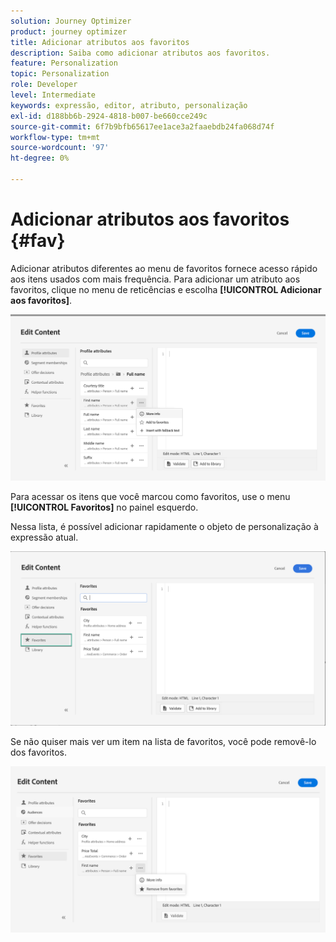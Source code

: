 ```yaml
---
solution: Journey Optimizer
product: journey optimizer
title: Adicionar atributos aos favoritos
description: Saiba como adicionar atributos aos favoritos.
feature: Personalization
topic: Personalization
role: Developer
level: Intermediate
keywords: expressão, editor, atributo, personalização
exl-id: d188bb6b-2924-4818-b007-be660cce249c
source-git-commit: 6f7b9bfb65617ee1ace3a2faaebdb24fa068d74f
workflow-type: tm+mt
source-wordcount: '97'
ht-degree: 0%

---
```


# Adicionar atributos aos favoritos {#fav}

Adicionar atributos diferentes ao menu de favoritos fornece acesso rápido aos itens usados com mais frequência. Para adicionar um atributo aos favoritos, clique no menu de reticências e escolha **[!UICONTROL Adicionar aos favoritos]**.

![](assets/favorite-option.png)

Para acessar os itens que você marcou como favoritos, use o menu **[!UICONTROL Favoritos]** no painel esquerdo.

Nessa lista, é possível adicionar rapidamente o objeto de personalização à expressão atual.

![](assets/favorite-list.png)

Se não quiser mais ver um item na lista de favoritos, você pode removê-lo dos favoritos.

![](assets/favorite-remove.png)
